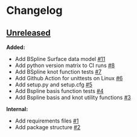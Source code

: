 # Changelog

<!-- ## [Unreleased](https://github.com/enthought/seismic-labeling/tree/HEAD) -->

<!-- [Full Changelog](https://github.com/enthought/seismic-labeling/compare/<LATESTVERSION>...HEAD) -->

<!-- ### Release notes: -->

<!-- **Added:** -->

<!-- **Changed:** -->

<!-- **Deprecated:** -->

<!-- **Removed:** -->

<!-- **Fixed:** -->

<!-- **Security:** -->

<!-- **Internal:** -->

## [Unreleased](https://github.com/enthought/seismic-labeling/tree/HEAD)

**Added:**

- Add BSpline Surface data model [\#11](https://github.com/stpotter16/specklesnake/pull/11)
- Add python version matrix to CI runs [\#8](https://github.com/stpotter16/specklesnake/pull/8)
- Add BSpline knot function tests [\#7](https://github.com/stpotter16/specklesnake/pull/7)
- Add Github Action for unittests on Linux [\#6](https://github.com/stpotter16/specklesnake/pull/6)
- Add setup.py and setup.cfg [\#5](https://github.com/stpotter16/specklesnake/pull/5)
- Add Bspline basis function tests [\#4](https://github.com/stpotter16/specklesnake/pull/4)
- Add Bspline basis and knot utility functions [\#3](https://github.com/stpotter16/specklesnake/pull/3)

**Internal:**

- Add requirements files [\#1](https://github.com/stpotter16/specklesnake/pull/1)
- Add package structure [\#2](https://github.com/stpotter16/specklesnake/pull/2)

